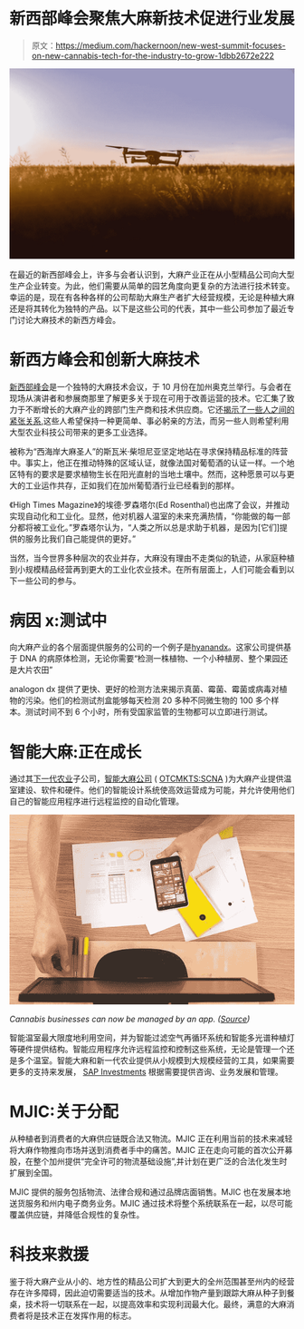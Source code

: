 # 新西部峰会聚焦大麻新技术促进行业发展

> 原文：<https://medium.com/hackernoon/new-west-summit-focuses-on-new-cannabis-tech-for-the-industry-to-grow-1dbb2672e222>

![](img/119edd7f8e740af8689af24d51256d30.png)

在最近的新西部峰会上，许多与会者认识到，大麻产业正在从小型精品公司向大型生产企业转变。为此，他们需要从简单的园艺角度向更复杂的方法进行技术转变。幸运的是，现在有各种各样的公司帮助大麻生产者扩大经营规模，无论是种植大麻还是将其转化为独特的产品。以下是这些公司的代表，其中一些公司参加了最近专门讨论大麻技术的新西方峰会。

# **新西方峰会和创新大麻技术**

[新西部峰会](https://www.newwestsummit.com/)是一个独特的大麻技术会议，于 10 月份在加州奥克兰举行。与会者在现场从演讲者和参展商那里了解更多关于现在可用于改善运营的技术。它汇集了致力于不断增长的大麻产业的跨部门生产商和技术供应商。它还[揭示了一些人之间的紧张关系](https://www.cnet.com/news/marijuana-growers-wrestle-with-cannabis-high-tech-industrial-future/),这些人希望保持一种更简单、事必躬亲的方法，而另一些人则希望利用大型农业科技公司带来的更多工业选择。

被称为“西海岸大麻圣人”的斯瓦米·柴坦尼亚坚定地站在寻求保持精品标准的阵营中。事实上，他正在推动特殊的区域认证，就像法国对葡萄酒的认证一样。一个地区特有的要求是要求植物生长在阳光直射的当地土壤中。然而，这种愿景可以与更大的工业运作共存，正如我们在加州葡萄酒行业已经看到的那样。

《High Times Magazine》的埃德·罗森塔尔(Ed Rosenthal)也出席了会议，并推动实现自动化和工业化。显然，他对机器人温室的未来充满热情，“你能做的每一部分都将被工业化。”罗森塔尔认为，“人类之所以总是求助于机器，是因为[它们]提供的服务比我们自己能提供的更好。”

当然，当今世界多种层次的农业并存，大麻没有理由不走类似的轨迹，从家庭种植到小规模精品经营再到更大的工业化农业技术。在所有层面上，人们可能会看到以下一些公司的参与。

# **病因 x:测试中**

向大麻产业的各个层面提供服务的公司的一个例子是[hyanandx](https://www.pathogendx.com/)。这家公司提供基于 DNA 的病原体检测，无论你需要“检测一株植物、一个小种植房、整个果园还是大片农田”

analogon dx 提供了更快、更好的检测方法来揭示真菌、霉菌、霉菌或病毒对植物的污染。他们的检测试剂盒能够每天检测 20 多种不同微生物的 100 多个样本。测试时间不到 6 个小时，所有受国家监管的生物都可以立即进行测试。

# **智能大麻:正在成长**

通过其[下一代农业](https://smartcannabis.com/next-generation-farming/)子公司，[智能大麻公司](https://smartcannabis.com/) ( [OTCMKTS:SCNA](https://www.google.com/search?q=OTCMKTS:SCNA&tbm=fin#scso=_RcbFW7PLH4r9vATf27eoBg1:0) )为大麻产业提供温室建设、软件和硬件。他们的智能设计系统使高效运营成为可能，并允许使用他们自己的智能应用程序进行远程监控的自动化管理。

![](img/8037153e3fa56a39ba910fb697b55fb5.png)

*Cannabis businesses can now be managed by an app. (*[*Source*](https://pixabay.com/en/phone-tablet-screen-mobile-smart-793046/)*)*

智能温室最大限度地利用空间，并为智能过滤空气再循环系统和智能多光谱种植灯等硬件提供结构。智能应用程序允许远程监控和控制这些系统，无论是管理一个还是多个温室。智能大麻和新一代农业提供从小规模到大规模经营的工具，如果需要更多的支持来发展， [SAP Investments](https://sapinvestments.com/) 根据需要提供咨询、业务发展和管理。

# **MJIC:关于分配**

从种植者到消费者的大麻供应链既合法又物流。MJIC 正在利用当前的技术来减轻将大麻作物推向市场并送到消费者手中的痛苦。MJIC 正在走向可能的首次公开募股，在整个加州提供“完全许可的物流基础设施”,并计划在更广泛的合法化发生时扩展到全国。

MJIC 提供的服务包括物流、法律合规和通过品牌店面销售。MJIC 也在发展本地送货服务和州内电子商务业务。MJIC 通过技术将整个系统联系在一起，以尽可能覆盖供应链，并降低合规性的复杂性。

# **科技来救援**

鉴于将大麻产业从小的、地方性的精品公司扩大到更大的全州范围甚至州内的经营存在许多障碍，因此迫切需要适当的技术。从增加作物产量到跟踪大麻从种子到餐桌，技术将一切联系在一起，以提高效率和实现利润最大化。最终，满意的大麻消费者将是技术正在发挥作用的标志。